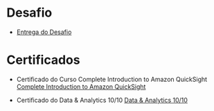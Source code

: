 # Desafio


- [Entrega do Desafio](../Sprint%2010/Desafio/README.md)


# Certificados


- Certificado do Curso Complete Introduction to Amazon QuickSight
[Complete Introduction to Amazon QuickSight](./certificados/Complete%20Introduction%20to%20Amazon%20QuickSight.pdf)

- Certificado do Data & Analytics 10/10
[Data & Analytics 10/10](./certificados/Data%20&%20Analytics%2010.pdf)

